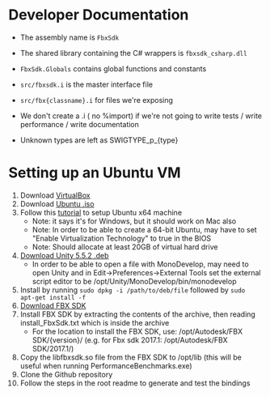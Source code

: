 # Developer Documentation

* The assembly name is ```FbxSdk```
* The shared library containing the C# wrappers is ```fbxsdk_csharp.dll```
* ```FbxSdk.Globals``` contains global functions and constants

* ```src/fbxsdk.i``` is the master interface file
* ```src/fbx{classname}.i``` for files we're exposing

* We don't create a .i ( no %import) if we're not going to write tests / write performance / write documentation

* Unknown types are left as SWIGTYPE_p_{type}

# Setting up an Ubuntu VM

1. Download [VirtualBox](https://www.virtualbox.org/wiki/Downloads)
2. Download [Ubuntu .iso](https://www.ubuntu.com/download/desktop)
3. Follow this [tutorial](http://www.psychocats.net/ubuntu/virtualbox) to setup Ubuntu x64 machine
    * Note: it says it's for Windows, but it should work on Mac also
    * Note: In order to be able to create a 64-bit Ubuntu, may have to set "Enable Virtualization Technology" to true in the BIOS
    * Note: Should allocate at least 20GB of virtual hard drive
4. [Download Unity 5.5.2 .deb](https://forum.unity3d.com/threads/unity-on-linux-release-notes-and-known-issues.350256/)
    * In order to be able to open a file with MonoDevelop, may need to open Unity and in Edit->Preferences->External Tools set the external script editor to be /opt/Unity/MonoDevelop/bin/monodevelop
5. Install by running `sudo dpkg -i /path/to/deb/file` followed by `sudo apt-get install -f`
6. [Download FBX SDK](http://usa.autodesk.com/adsk/servlet/pc/item?siteID=123112&id=26012646)
7. Install FBX SDK by extracting the contents of the archive, then reading install_FbxSdk.txt which is inside the archive
    * For the location to install the FBX SDK, use: /opt/Autodesk/FBX SDK/{version}/ (e.g. for Fbx sdk 2017.1: /opt/Autodesk/FBX SDK/2017.1/)
8. Copy the libfbxsdk.so file from the FBX SDK to /opt/lib (this will be useful when running PerformanceBenchmarks.exe)
9. Clone the Github repository
10. Follow the steps in the root readme to generate and test the bindings
